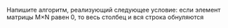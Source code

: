 Напишите алгоритм, реализующий следующее условие: если элемент матрицы M×N равен 0, то весь столбец и вся строка обнуляются
